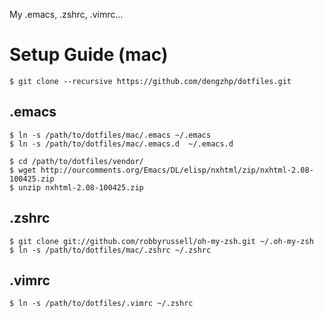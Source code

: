 My .emacs, .zshrc, .vimrc...

Setup Guide (mac)
=================

    $ git clone --recursive https://github.com/dengzhp/dotfiles.git

.emacs
-----------

    $ ln -s /path/to/dotfiles/mac/.emacs ~/.emacs
    $ ln -s /path/to/dotfiles/mac/.emacs.d  ~/.emacs.d

    $ cd /path/to/dotfiles/vendor/
    $ wget http://ourcomments.org/Emacs/DL/elisp/nxhtml/zip/nxhtml-2.08-100425.zip
    $ unzip nxhtml-2.08-100425.zip


.zshrc
----------

    $ git clone git://github.com/robbyrussell/oh-my-zsh.git ~/.oh-my-zsh
    $ ln -s /path/to/dotfiles/mac/.zshrc ~/.zshrc


.vimrc
----------

    $ ln -s /path/to/dotfiles/.vimrc ~/.zshrc

